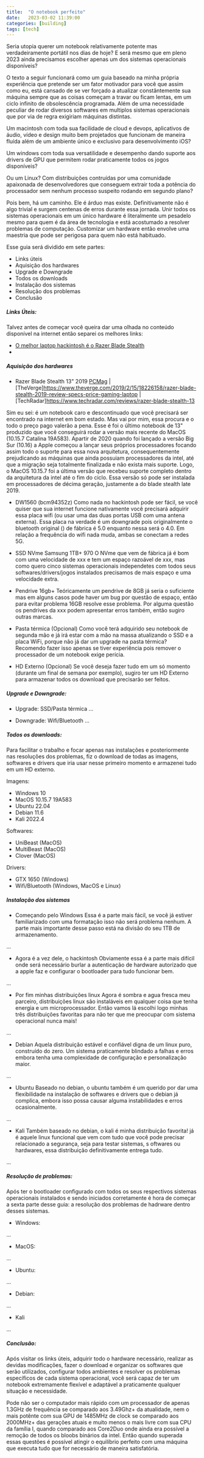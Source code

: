 ```yaml
---
title:  "O notebook perfeito"
date:   2023-03-02 11:39:00
categories: [building]
tags: [tech]
---
```


Seria utopia querer um notebook relativamente potente mas verdadeiramente portátil nos dias de hoje? 
E será mesmo que em pleno 2023 ainda precisamos escolher apenas um dos sistemas operacionais disponíveis?

O texto a seguir funcionará como um guia baseado na minha própria experiência que pretende ser um fator motivador para você que assim como eu, está cansado de se ver forçado a atualizar constântemente sua máquina sempre que as coisas começam a travar ou ficam lentas, em um ciclo infinito de obsolescência programada. Além de uma necessidade peculiar de rodar diversos softwares em multiplos sistemas operacionais que por via de regra exigiriam máquinas distintas.

<!--mais-->

Um macintosh com toda sua facilidade de cloud e devops, aplicativos de áudio, vídeo e design muito bem projetados que funcionam de maneira fluída além de um ambiente único e exclusivo para desenvolvimento iOS? 

Um windows com toda sua versatilidade e desempenho dando suporte aos drivers de GPU que permitem rodar praticamente todos os jogos disponíveis? 

Ou um Linux? Com distribuições contruídas por uma comunidade apaixonada de desenvolvedores que conseguem extrair toda a potência do processador sem nenhum processo suspeito rodando em segundo plano?

Pois bem, há um caminho. Ele é árduo mas existe. Definitivamente não é algo trivial e surgem centenas de erros durante essa jornada. Unir todos os sistemas operacionais em um único hardware é literalmente um pesadelo mesmo para quem é da área de tecnologia e está acostumado a resolver problemas de computação. Customizar um hardware então envolve uma maestria que pode ser perigosa para quem não está habituado.

Esse guia será dividido em sete partes:

- Links úteis
- Aquisição dos hardwares
- Upgrade e Downgrade
- Todos os downloads
- Instalação dos sistemas
- Resolução dos problemas
- Conclusão

##### Links Úteis:

Talvez antes de começar você queira dar uma olhada no conteúdo disponível na internet então separei os melhores links:
  - [O melhor laptop hackintosh é o Razer Blade Stealth](https://www.inverse.com/input/guides/the-best-13-inch-hackintosh-laptop-is-the-razer-blade-stealth)
  - 

##### Aquisição dos hardwares

- Razer Blade Stealth 13" 2019 [PCMag](https://www.pcmag.com/reviews/razer-blade-stealth-13-late-2019) | [TheVerge]https://www.theverge.com/2019/2/15/18226158/razer-blade-stealth-2019-review-specs-price-gaming-laptop | [TechRadar]https://www.techradar.com/reviews/razer-blade-stealth-13

Sim eu sei: é um notebook caro e descontinuado que você precisará ser encontrado na internet em bom estado. Mas vai por mim, essa procura e o todo o preço pago valerão a pena. Esse é foi o último notebook de 13" produzido que você conseguirá rodar a versão mais recente do MacOS (10.15.7 Catalina 19A583). Apartir de 2020 quando foi lançado a versão Big Sur (10.16) a Apple começou a lançar seus próprios processadores focando assim todo o suporte para essa nova arquitetura, consequentemente prejudicando as máquinas que ainda possuiam processadores da intel, até que a migração seja totalmente finalizada e não exista mais suporte. Logo, o MacOS 10.15.7 foi a última versão que recebeu suporte completo dentro da arquitetura da intel até o fim do ciclo. Essa versão só pode ser instalada em processadores de décima geração, justamente a do blade stealth late 2019.

- DW1560 (bcm94352z)
Como nada no hackintosh pode ser fácil, se você quiser que sua internet funcione nativamente você precisará adquirir essa placa wifi (ou usar uma das duas portas USB com uma antena externa). Essa placa na verdade é um downgrade pois originalmente o bluetooth original () de fábrica é 5.0 enquanto nessa será o 4.0. Em relação a frequência do wifi nada muda, ambas se conectam a redes 5G.

- SSD NVme Samsung 1TB+ 970
O NVme que vem de fábrica já é bom com uma velocidade de xxx e tem um espaço razoável de xxx, mas como quero cinco sistemas operacionais independetes com todos seus softwares/drivers/jogos instalados precisamos de mais espaço e uma velocidade extra. 

- Pendrive 16gb+
Teóricamente um pendrive de 8GB já seria o suficiente mas em alguns casos pode haver um bug por questão de espaço, então para evitar problema 16GB resolve esse problema. Por alguma questão os pendrives da xxx podem apresentar erros também, então sugiro outras marcas.

- Pasta térmica (Opcional)
Como você terá adquirido seu notebook de segunda mão e já irá estar com a mão na massa atualizando o SSD e a placa WiFi, porque não já dar um upgrade na pasta térmica? Recomendo fazer isso apenas se tiver experiência pois remover o processador de um notebook exige perícia.

- HD Externo (Opcional)
Se você deseja fazer tudo em um só momento (durante um final de semana por exemplo), sugiro ter um HD Externo para armazenar todos os download que precisarão ser feitos. 

##### Upgrade e Downgrade:

- Upgrade: SSD/Pasta térmica
...

- Downgrade: Wifi/Bluetooth
...

##### Todos os downloads:

Para facilitar o trabalho e focar apenas nas instalações e posteriormente nas resoluções dos problemas, fiz o download de todas as imagens, softwares e drivers que iria usar nesse primeiro momento e armazenei tudo em um HD externo.

Imagens:
- Windows 10
- MacOS 10.15.7 19A583
- Ubuntu 22.04
- Debian 11.6
- Kali 2022.4

Softwares:
- UniBeast (MacOS)
- MultiBeast (MacOS)
- Clover (MacOS)

Drivers:
- GTX 1650 (Windows)
- Wifi/Bluetooth (Windows, MacOS e Linux)

##### Instalação dos sistemas

- Começando pelo Windows
Essa é a parte mais fácil, se você já estiver familiarizado com uma formatação isso não será problema nenhum. A parte mais importante desse passo está na divisão do seu 1TB de armazenamento.

...

- Agora é a vez dele, o hackintosh
Obviamente essa é a parte mais difícil onde será necessário burlar a autenticação de hardware autorizado que a apple faz e configurar o bootloader para tudo funcionar bem.

...

- Por fim minhas distribuições linux
Agora é sombra e agua fresca meu parceiro, distribuições linux são instaláveis em qualquer coisa que tenha energia e um microprocessador. Então vamos lá escolhi logo minhas três distribuições favoritas para não ter que me preocupar com sistema operacional nunca mais!

...

- Debian
Aquela distribuição estável e confiável digna de um linux puro, construído do zero. Um sistema praticamente blindado a falhas e erros embora tenha uma complexidade de configuração e personalização maior.

...

- Ubuntu
Baseado no debian, o ubuntu também é um querido por dar uma flexibilidade na instalação de softwares e drivers que o debian já complica, embora isso possa causar alguma instabilidades e erros ocasionalmente.

...

- Kali
Também baseado no debian, o kali é minha distribuição favorita! já é aquele linux funcional que vem com tudo que você pode precisar relacionado a segurança, seja para testar sistemas, s
oftwares ou hardwares, essa distribuição definitivamente entrega tudo.

...

##### Resolução de problemas:

Após ter o bootloader configurado com todos os seus respectivos sistemas operacionais instalados e sendo iniciados corretamente é hora de começar a sexta parte desse guia: a resolução dos problemas de hadrware dentro desses sistemas.

- Windows:

...

- MacOS:

...

- Ubuntu:

...

- Debian:

...

- Kali

...

##### Conclusão:

Após visitar os links úteis, adquirir todo o hardware necessário, realizar as devidas modificações, fazer o download e organizar os softwares que serão utilizados, configurar todos ambientes e resolver os problemas específicos de cada sistema operacional, você será capaz de ter um notebook extremamente flexível e adaptável a praticamente qualquer situação e necessidade.

Pode não ser o computador mais rápido com um processador de apenas 1.3GHz de frequência se comparado aos 3.49Ghz+ da atualidade, nem o mais potênte com sua GPU de 1485MHz de clock se comparado aos 2000MHz+ das gerações atuais e muito menos o mais livre com sua CPU da família I, quando comparado aos Core2Duo onde ainda era possível a remoção de todos os bloobs binários da intel. Então quando superada essas questões é possível atingir o equilíbrio perfeito com uma máquina que executa tudo que for necessário de maneira satisfatória.